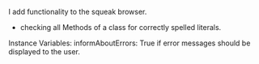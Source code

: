 I add functionality to the squeak browser.
- checking all Methods of a class for correctly spelled literals.

Instance Variables:
informAboutErrors: <Boolean>	True if error messages should be displayed to the user.
